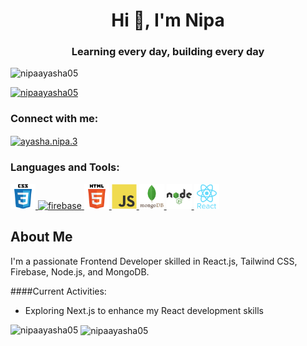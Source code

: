 <h1 align="center">Hi 👋, I'm Nipa</h1>
<h3 align="center">Learning every day, building every day</h3>

<p align="left"> <img src="https://komarev.com/ghpvc/?username=nipaayasha05&label=Profile%20views&color=0e75b6&style=flat" alt="nipaayasha05" /> </p>

<p align="left"> <a href="https://github.com/ryo-ma/github-profile-trophy"><img src="https://github-profile-trophy.vercel.app/?username=nipaayasha05" alt="nipaayasha05" /></a> </p>

<h3 align="left">Connect with me:</h3>
<p align="left">
<a href="https://fb.com/ayasha.nipa.3" target="blank"><img align="center" src="https://raw.githubusercontent.com/rahuldkjain/github-profile-readme-generator/master/src/images/icons/Social/facebook.svg" alt="ayasha.nipa.3" height="30" width="40" /></a>
</p>

<h3 align="left">Languages and Tools:</h3>
<p align="left"> <a href="https://www.w3schools.com/css/" target="_blank" rel="noreferrer"> <img src="https://raw.githubusercontent.com/devicons/devicon/master/icons/css3/css3-original-wordmark.svg" alt="css3" width="40" height="40"/> </a> <a href="https://firebase.google.com/" target="_blank" rel="noreferrer"> <img src="https://www.vectorlogo.zone/logos/firebase/firebase-icon.svg" alt="firebase" width="40" height="40"/> </a> <a href="https://www.w3.org/html/" target="_blank" rel="noreferrer"> <img src="https://raw.githubusercontent.com/devicons/devicon/master/icons/html5/html5-original-wordmark.svg" alt="html5" width="40" height="40"/> </a> <a href="https://developer.mozilla.org/en-US/docs/Web/JavaScript" target="_blank" rel="noreferrer"> <img src="https://raw.githubusercontent.com/devicons/devicon/master/icons/javascript/javascript-original.svg" alt="javascript" width="40" height="40"/> </a> <a href="https://www.mongodb.com/" target="_blank" rel="noreferrer"> <img src="https://raw.githubusercontent.com/devicons/devicon/master/icons/mongodb/mongodb-original-wordmark.svg" alt="mongodb" width="40" height="40"/> </a> <a href="https://nodejs.org" target="_blank" rel="noreferrer"> <img src="https://raw.githubusercontent.com/devicons/devicon/master/icons/nodejs/nodejs-original-wordmark.svg" alt="nodejs" width="40" height="40"/> </a> <a href="https://reactjs.org/" target="_blank" rel="noreferrer"> <img src="https://raw.githubusercontent.com/devicons/devicon/master/icons/react/react-original-wordmark.svg" alt="react" width="40" height="40"/> </a> </p>

## About Me  
I'm a passionate Frontend Developer skilled in React.js, Tailwind CSS, Firebase, Node.js, and MongoDB. 

####Current Activities:  
- Exploring Next.js to enhance my React development skills


<p><img align="left" src="https://github-readme-stats.vercel.app/api/top-langs?username=nipaayasha05&show_icons=true&locale=en&layout=compact" alt="nipaayasha05" /></p>

<p>&nbsp;<img align="center" src="https://github-readme-stats.vercel.app/api?username=nipaayasha05&show_icons=true&locale=en" alt="nipaayasha05" /></p>

